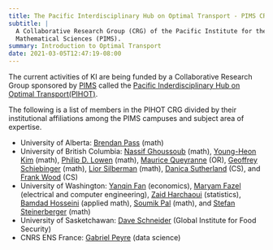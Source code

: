```yaml
---
title: The Pacific Interdisciplinary Hub on Optimal Transport - PIMS CRG
subtitle: |
  A Collaborative Research Group (CRG) of the Pacific Institute for the
  Mathematical Sciences (PIMS).
summary: Introduction to Optimal Transport
date: 2021-03-05T12:47:19-08:00
---
```

The current activities of KI are being funded by a Collaborative Research Group sponsored by [PIMS](https://www.pims.math.ca) called the 
[Pacific Inderdisciplinary Hub on Optimal Transport(PIHOT)](https://www.pims.math.ca/collaborative-research-groups/pihot).

The following is a list of members in the PIHOT CRG divided by their institutional affiliations among the PIMS campuses and subject area of expertise.
- University of Alberta: [Brendan Pass](/authors/pass) (math)
- University of British Columbia: [Nassif Ghoussoub](https://www.birs.ca/~nassif/) (math), [Young-Heon Kim](/authors/yhkim) (math), [Philip D. Lowen](https://www.math.ubc.ca/~loew/) (math), [Maurice Queyranne](https://www.sauder.ubc.ca/people/maurice-queyranne) (OR), [Geoffrey Schiebinger](https://www.math.ubc.ca/~geoff/) (math), [Lior Silberman](https://www.math.ubc.ca/~lior/) (math), [Danica Sutherland](https://djsutherland.ml/) (CS), and [Frank Wood](https://www.cs.ubc.ca/~fwood/) (CS)
- University of Washington: [Yanqin Fan](/authors/yankin-fan/) (economics), [Maryam Fazel](https://people.ece.uw.edu/fazel_maryam/) (electrical and computer engineering), [Zaid Harchaoui](/authors/zaid/) (statistics), [Bamdad Hosseini](https://bamdadhosseini.org/) (applied math), [Soumik Pal](/authors/soumik) (math), and [Stefan Steinerberger](https://bamdadhosseini.org/) (math)
- University of Sasketchawan: [Dave Schneider](https://sens.usask.ca/people/faculty/core-faculty/schneider-david.php) (Global Institute for Food Security) 
- CNRS ENS France: [Gabriel Peyre](http://www.gpeyre.com/) (data science)



